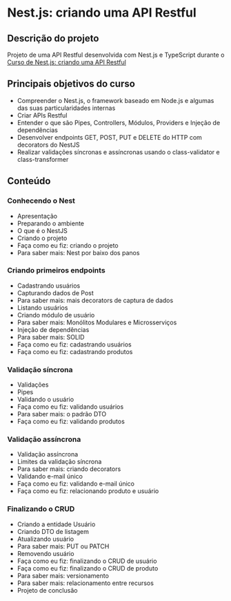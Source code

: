 # Nest.js: criando uma API Restful

## Descrição do projeto

Projeto de uma API Restful desenvolvida com Nest.js e TypeScript durante o [Curso de Nest.js: criando uma API Restful](https://cursos.alura.com.br/course/nestjs-criando-api-resftul)

## Principais objetivos do curso

- Compreender o Nest.js, o framework baseado em Node.js e algumas das suas particularidades internas
- Criar APIs Restful
- Entender o que são Pipes, Controllers, Módulos, Providers e Injeção de dependências
- Desenvolver endpoints GET, POST, PUT e DELETE do HTTP com decorators do NestJS
- Realizar validações síncronas e assíncronas usando o class-validator e class-transformer

## Conteúdo

### Conhecendo o Nest

- Apresentação
- Preparando o ambiente
- O que é o NestJS
- Criando o projeto
- Faça como eu fiz: criando o projeto
- Para saber mais: Nest por baixo dos panos

### Criando primeiros endpoints

- Cadastrando usuários
- Capturando dados de Post
- Para saber mais: mais decorators de captura de dados
- Listando usuários
- Criando módulo de usuário
- Para saber mais: Monólitos Modulares e Microsserviços
- Injeção de dependências
- Para saber mais: SOLID
- Faça como eu fiz: cadastrando usuários
- Faça como eu fiz: cadastrando produtos

### Validação síncrona

- Validações
- Pipes
- Validando o usuário
- Faça como eu fiz: validando usuários
- Para saber mais: o padrão DTO
- Faça como eu fiz: validando produtos

### Validação assíncrona

- Validação assíncrona
- Limites da validação síncrona
- Para saber mais: criando decorators
- Validando e-mail único
- Faça como eu fiz: validando e-mail único
- Faça como eu fiz: relacionando produto e usuário

### Finalizando o CRUD

- Criando a entidade Usuário
- Criando DTO de listagem
- Atualizando usuário
- Para saber mais: PUT ou PATCH
- Removendo usuário
- Faça como eu fiz: finalizando o CRUD de usuário
- Faça como eu fiz: finalizando o CRUD de produto
- Para saber mais: versionamento
- Para saber mais: relacionamento entre recursos
- Projeto de conclusão
